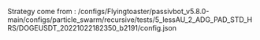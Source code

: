 Strategy come from : /configs/Flyingtoaster/passivbot_v5.8.0-main/configs/particle_swarm/recursive/tests/5_lessAU_2_ADG_PAD_STD_HRS/DOGEUSDT_20221022182350_b2191/config.json